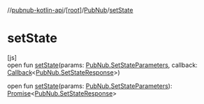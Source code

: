 //[pubnub-kotlin-api](../../../index.md)/[[root]](../index.md)/[PubNub](index.md)/[setState](set-state.md)

# setState

[js]\
open fun [setState](set-state.md)(params: [PubNub.SetStateParameters](-set-state-parameters/index.md), callback: [Callback](../-callback/index.md)&lt;[PubNub.SetStateResponse](-set-state-response/index.md)&gt;)

open fun [setState](set-state.md)(params: [PubNub.SetStateParameters](-set-state-parameters/index.md)): [Promise](https://kotlinlang.org/api/latest/jvm/stdlib/kotlin.js/-promise/index.html)&lt;[PubNub.SetStateResponse](-set-state-response/index.md)&gt;
